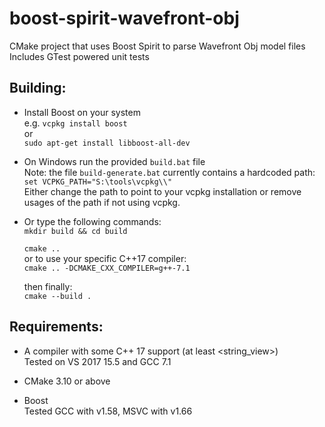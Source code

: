 # boost-spirit-wavefront-obj

CMake project that uses Boost Spirit to parse Wavefront Obj model files  
Includes GTest powered unit tests  

## Building:
+ Install Boost on your system  
e.g. `vcpkg install boost`  
or  
`sudo apt-get install libboost-all-dev`  
+ On Windows run the provided `build.bat` file   
   Note: the file `build-generate.bat` currently contains a hardcoded path: `set VCPKG_PATH="S:\tools\vcpkg\\"`  
   Either change the path to point to your vcpkg installation or remove usages of the path if not using vcpkg.  
   
+ Or type the following commands:  
   `mkdir build && cd build`  
   
   `cmake ..`  
     or to use your specific C++17 compiler:  
   `cmake .. -DCMAKE_CXX_COMPILER=g++-7.1`  
   
   then finally:  
   `cmake --build .`  

## Requirements:
+ A compiler with some C++ 17 support (at least <string_view>)  
    Tested on VS 2017 15.5 and GCC 7.1 

+ CMake 3.10 or above

+ Boost  
    Tested GCC with v1.58, MSVC with v1.66 
